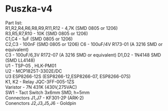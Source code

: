 # Puszka-v4
Part list:  
R1,R2,R4,R6,R8,R9,R11,R12 - 4,7K (SMD 0805 or 1206)  
R3,R5,R7,R10  - 10K (SMD 0805 or 1206)  
C1,C4 - 1uF (SMD 0805 or 1206)  
C2,C3 - 100nF (SMD 0805 or 1206) 
C6 - 100uF/4V R173-01 (A 3216  SMD or equivalent)  
C3 - 100uF/6,3V R172-07 (A 3216  SMD or equivalent) 
D1,D2 - 1N4148 SMD (SMD LL4148)  
U1 - TSP-05 , HLK-PM01  
U2 - MCP1825T-3302E/DC  
U3 ESP8266-12S (ESP8266-12,ESP8266-07, ESP8266-07S)  
K1, K2 - Relay JQC-3FF-005-1ZS  
Varistor -  7N 431K (430V,275VAC)  
SW1 - Tact Switch 3x6mm SMD, h=5mm  
Connectors J1,J7 - KF301-2P  (ARK-2)  
Conenctors J2,J3,J5,J6 - Goldpin  
